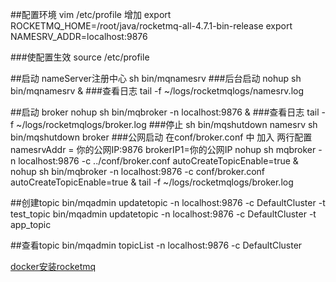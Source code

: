 ##配置环境
vim /etc/profile
增加
export ROCKETMQ_HOME=/root/java/rocketmq-all-4.7.1-bin-release
export NAMESRV_ADDR=localhost:9876

###使配置生效
source /etc/profile


##启动 nameServer注册中心
sh bin/mqnamesrv
###后台启动
nohup sh bin/mqnamesrv &
###查看日志
tail -f ~/logs/rocketmqlogs/namesrv.log



##启动 broker
nohup sh bin/mqbroker -n localhost:9876 &
###查看日志
tail -f ~/logs/rocketmqlogs/broker.log 
###停止
sh bin/mqshutdown namesrv
sh bin/mqshutdown broker
###公网启动
在conf/broker.conf 中 加入 两行配置
namesrvAddr = 你的公网IP:9876
brokerIP1=你的公网IP
nohup sh mqbroker -n localhost:9876 -c ../conf/broker.conf autoCreateTopicEnable=true &
nohup sh bin/mqbroker -n localhost:9876 -c conf/broker.conf autoCreateTopicEnable=true &
tail -f ~/logs/rocketmqlogs/broker.log 

##创建topic
bin/mqadmin updatetopic -n localhost:9876 -c DefaultCluster -t test_topic
bin/mqadmin updatetopic -n localhost:9876 -c DefaultCluster -t app_topic

##查看topic
bin/mqadmin topicList -n localhost:9876 -c DefaultCluster

[docker安装rocketmq](../docker/mq/docker-rocketmq.md)


